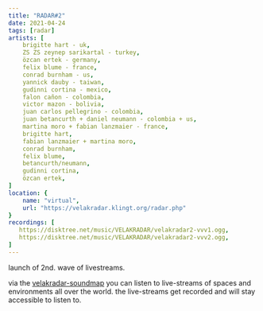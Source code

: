 ```yaml
---
title: "RADAR#2"
date: 2021-04-24
tags: [radar]
artists: [
    brigitte hart - uk,
    ZS ZS zeynep sarikartal - turkey,
    özcan ertek - germany,
    felix blume - france,
    conrad burnham - us,
    yannick dauby - taiwan,
    gudinni cortina - mexico,
    falon cañon - colombia,
    victor mazon - bolivia,
    juan carlos pellegrino - colombia,
    juan betancurth + daniel neumann - colombia + us,
    martina moro + fabian lanzmaier - france,
    brigitte hart,
    fabian lanzmaier + martina moro,
    conrad burnham,
    felix blume,
    betancurth/neumann,
    gudinni cortina,
    özcan ertek,
]
location: {
    name: "virtual",
    url: "https://velakradar.klingt.org/radar.php"
}
recordings: [
   https://disktree.net/music/VELAKRADAR/velakradar2-vvv1.ogg,
   https://disktree.net/music/VELAKRADAR/velakradar2-vvv2.ogg,
]
---
```

launch of 2nd. wave of livestreams.

via the [velakradar-soundmap](https://velakradar.klingt.org/radar.php) you can listen to live-streams of spaces and environments all over the world. the live-streams get recorded and will stay accessible to listen to.

